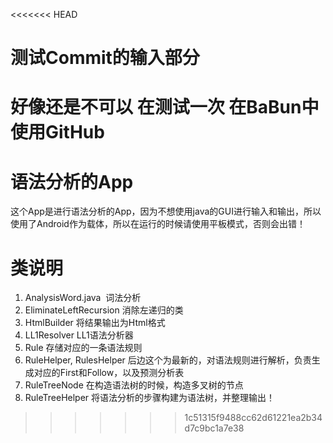 <<<<<<< HEAD
# 测试Commit的输入部分
好像还是不可以
在测试一次
在BaBun中使用GitHub
=======
# 语法分析的App
这个App是进行语法分析的App，因为不想使用java的GUI进行输入和输出，所以使用了Android作为载体，所以在运行的时候请使用平板模式，否则会出错！
# 类说明
1. AnalysisWord.java  词法分析
2. EliminateLeftRecursion 消除左递归的类
3. HtmlBuilder 将结果输出为Html格式
4. LL1Resolver LL1语法分析器
5. Rule 存储对应的一条语法规则
6. RuleHelper, RulesHelper 后边这个为最新的，对语法规则进行解析，负责生成对应的First和Follow，以及预测分析表
7. RuleTreeNode 在构造语法树的时候，构造多叉树的节点
8. RuleTreeHelper 将语法分析的步骤构建为语法树，并整理输出！
>>>>>>> 1c51315f9488cc62d61221ea2b34d7c9bc1a7e38
